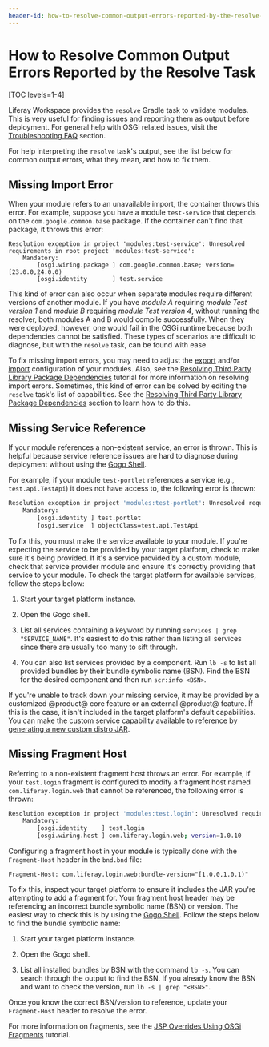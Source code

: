 ```yaml
---
header-id: how-to-resolve-common-output-errors-reported-by-the-resolve-task
---
```


# How to Resolve Common Output Errors Reported by the Resolve Task

[TOC levels=1-4]

Liferay Workspace provides the `resolve` Gradle task to validate modules. This
is very useful for finding issues and reporting them as output before
deployment. For general help with OSGi related issues, visit the
[Troubleshooting FAQ](/docs/7-2/reference/-/knowledge_base/r/troubleshooting)
section.

For help interpreting the `resolve` task's output, see the list below for common
output errors, what they mean, and how to fix them.

## Missing Import Error

When your module refers to an unavailable import, the container throws this
error. For example, suppose you have a module `test-service` that depends on
the `com.google.common.base` package. If the container can't find that package,
it throws this error:

    Resolution exception in project 'modules:test-service': Unresolved requirements in root project 'modules:test-service':
        Mandatory:
            [osgi.wiring.package ] com.google.common.base; version=[23.0.0,24.0.0)
            [osgi.identity       ] test.service

This kind of error can also occur when separate modules require different
versions of another module. If you have *module A* requiring *module Test
version 1* and *module B* requiring *module Test version 4*, without running
the resolver, both modules A and B would compile successfully. When they
were deployed, however, one would fail in the OSGi runtime because both
dependencies cannot be satisfied. These types of scenarios are difficult to
diagnose, but with the `resolve` task, can be found with ease.

To fix missing import errors, you may need to adjust the
[export](/docs/7-2/reference/-/knowledge_base/r/exporting-packages) and/or
[import](/docs/7-2/reference/-/knowledge_base/r/importing-packages)
configuration of your modules. Also, see the
[Resolving Third Party Library Package Dependencies](/docs/7-2/reference/-/knowledge_base/r/adding-third-party-libraries-to-a-module)
tutorial for more information on resolving import errors. Sometimes, this kind
of error can be solved by editing the `resolve` task's list of capabilities. See
the
[Resolving Third Party Library Package Dependencies](/docs/7-2/reference/-/knowledge_base/r/adding-third-party-libraries-to-a-module)
section to learn how to do this.

## Missing Service Reference

If your module references a non-existent service, an error is thrown.
This is helpful because service reference issues are hard to diagnose during
deployment without using the
[Gogo Shell](/docs/7-2/customization/-/knowledge_base/c/using-the-felix-gogo-shell).

For example, if your module `test-portlet` references a service (e.g.,
`test.api.TestApi`) it does not have access to, the following error is thrown:

```bash
Resolution exception in project 'modules:test-portlet': Unresolved requirements in project 'modules:test-portlet':
    Mandatory:
        [osgi.identity ] test.portlet
        [osgi.service  ] objectClass=test.api.TestApi
```

To fix this, you must make the service available to your module. If you're
expecting the service to be provided by your target platform, check to make sure
it's being provided. If it's a service provided by a custom module, check that
service provider module and ensure it's correctly providing that service to
your module. To check the target platform for available services, follow the
steps below:

1.  Start your target platform instance.

2.  Open the Gogo shell.

3.  List all services containing a keyword by running `services | grep
    "SERVICE_NAME"`. It's easiest to do this rather than listing all services
    since there are usually too many to sift through.

4.  You can also list services provided by a component. Run `lb -s` to list all
    provided bundles by their bundle symbolic name (BSN). Find the BSN for the
    desired component and then run `scr:info <BSN>`.

If you're unable to track down your missing service, it may be provided by a
customized @product@ core feature or an external @product@ feature. If this is
the case, it isn't included in the target platform's default capabilities. You
can make the custom service capability available to reference by
[generating a new custom distro JAR](/docs/7-2/reference/-/knowledge_base/r/depending-on-a-customized-distribution-of-product).

## Missing Fragment Host

Referring to a non-existent fragment host throws an error. For example, if your
`test.login` fragment is configured to modify a fragment host named
`com.liferay.login.web` that cannot be referenced, the following error is
thrown:

```bash
Resolution exception in project 'modules:test.login': Unresolved requirements in project 'modules:test-login':
    Mandatory:
        [osgi.identity    ] test.login
        [osgi.wiring.host ] com.liferay.login.web; version=1.0.10
```

Configuring a fragment host in your module is typically done with the
`Fragment-Host` header in the `bnd.bnd` file:

```properties
Fragment-Host: com.liferay.login.web;bundle-version="[1.0.0,1.0.1)"
```

To fix this, inspect your target platform to ensure it includes the JAR you're
attempting to add a fragment for. Your fragment host header may be referencing
an incorrect bundle symbolic name (BSN) or version. The easiest way to check
this is by using the
[Gogo Shell](/docs/7-2/customization/-/knowledge_base/c/using-the-felix-gogo-shell).
Follow the steps below to find the bundle symbolic name:

1.  Start your target platform instance.

2.  Open the Gogo shell.

3.  List all installed bundles by BSN with the command `lb -s`. You can search
    through the output to find the BSN. If you already know the BSN and want to
    check the version, run `lb -s | grep "<BSN>"`.

Once you know the correct BSN/version to reference, update your `Fragment-Host`
header to resolve the error.

For more information on fragments, see the
[JSP Overrides Using OSGi Fragments](/docs/7-2/customization/-/knowledge_base/c/overriding-a-modules-jsps)
tutorial.
